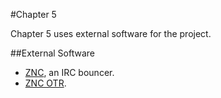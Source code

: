 #Chapter 5

Chapter 5 uses external software for the project.

##External Software

- [ZNC](http://znc.in/releases/), an IRC bouncer.
- [ZNC OTR](https://github.com/mmilata/znc-otr).
